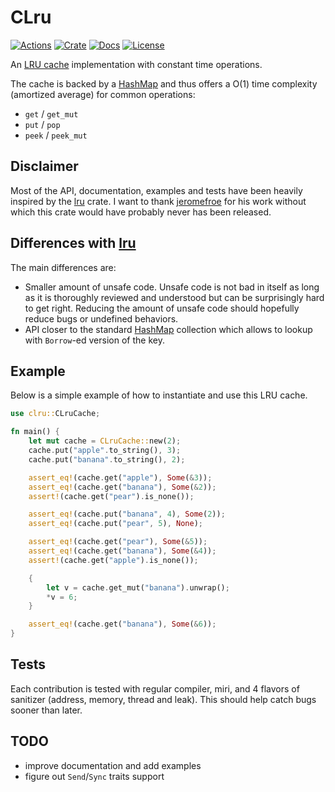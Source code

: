 # CLru

[![Actions](https://github.com/marmeladema/clru-rs/workflows/Rust/badge.svg)](https://github.com/marmeladema/clru-rs/actions)
[![Crate](https://img.shields.io/crates/v/clru)](https://crates.io/crates/clru)
[![Docs](https://docs.rs/clru/badge.svg)](https://docs.rs/clru)
[![License](https://img.shields.io/crates/l/clru)](LICENSE)

An [LRU cache](https://en.wikipedia.org/wiki/Cache_replacement_policies#Least_recently_used_(LRU)) implementation with constant time operations.

The cache is backed by a [HashMap](https://doc.rust-lang.org/std/collections/struct.HashMap.html) and thus offers a O(1) time complexity (amortized average) for common operations:
* `get` / `get_mut`
* `put` / `pop`
* `peek` / `peek_mut`

## Disclaimer

Most of the API, documentation, examples and tests have been heavily inspired by the [lru](https://github.com/jeromefroe/lru-rs) crate.
I want to thank [jeromefroe](https://github.com/jeromefroe/) for his work without which this crate would have probably never has been released.


## Differences with [lru](https://github.com/jeromefroe/lru-rs)

The main differences are:
* Smaller amount of unsafe code. Unsafe code is not bad in itself as long as it is thoroughly reviewed and understood but can be surprisingly hard to get right. Reducing the amount of unsafe code should hopefully reduce bugs or undefined behaviors.
* API closer to the standard [HashMap](https://doc.rust-lang.org/std/collections/struct.HashMap.html) collection which allows to lookup with `Borrow`-ed version of the key.

## Example

Below is a simple example of how to instantiate and use this LRU cache.

```rust
use clru::CLruCache;

fn main() {
    let mut cache = CLruCache::new(2);
    cache.put("apple".to_string(), 3);
    cache.put("banana".to_string(), 2);

    assert_eq!(cache.get("apple"), Some(&3));
    assert_eq!(cache.get("banana"), Some(&2));
    assert!(cache.get("pear").is_none());

    assert_eq!(cache.put("banana", 4), Some(2));
    assert_eq!(cache.put("pear", 5), None);

    assert_eq!(cache.get("pear"), Some(&5));
    assert_eq!(cache.get("banana"), Some(&4));
    assert!(cache.get("apple").is_none());

    {
        let v = cache.get_mut("banana").unwrap();
        *v = 6;
    }

    assert_eq!(cache.get("banana"), Some(&6));
}
```

## Tests

Each contribution is tested with regular compiler, miri, and 4 flavors of sanitizer (address, memory, thread and leak).
This should help catch bugs sooner than later.

## TODO

* improve documentation and add examples
* figure out `Send`/`Sync` traits support

